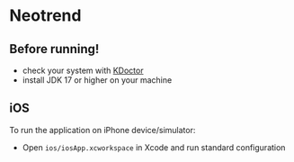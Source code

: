 # Neotrend

## Before running!

- check your system with [KDoctor](https://github.com/Kotlin/kdoctor)
- install JDK 17 or higher on your machine

## iOS

To run the application on iPhone device/simulator:

- Open `ios/iosApp.xcworkspace` in Xcode and run standard configuration
